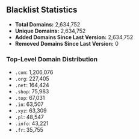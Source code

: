 ## Blacklist Statistics

- **Total Domains:** 2,634,752
- **Unique Domains:** 2,634,752
- **Added Domains Since Last Version:** 2,634,752
- **Removed Domains Since Last Version:** 0

### Top-Level Domain Distribution

-  `.com`: 1,206,076
-  `.org`: 227,405
-  `.net`: 164,424
-  `.shop`: 75,983
-  `.top`: 67,031
-  `.io`: 63,507
-  `.xyz`: 63,309
-  `.pl`: 48,547
-  `.info`: 43,221
-  `.fr`: 35,755
